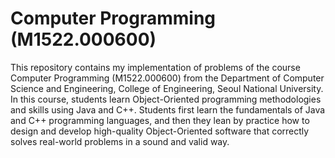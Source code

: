 # Computer Programming (M1522.000600)

This repository contains my implementation of problems of the course Computer Programming (M1522.000600) from the Department of Computer Science and Engineering, College of Engineering, Seoul National University. In this course, students learn Object-Oriented programming methodologies and skills using Java and C++. Students first learn the fundamentals of Java and C++ programming languages, and then they lean by practice how to design and develop high-quality Object-Oriented software that correctly solves real-world problems in a sound and valid way.


